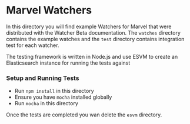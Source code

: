 # Marvel Watchers

In this directory you will find example Watchers for Marvel that were distributed with the Watcher Beta documentation. The `watches` directory contains the example watches and the `test` directory contains integration test for each watcher.

The testing framework is written in Node.js and use ESVM to create an Elasticsearch instance for running the tests against

### Setup and Running Tests

- Run `npm install` in this directory
- Ensure you have `mocha` installed globally
- Run `mocha` in this directory

Once the tests are completed you wan delete the `esvm` directory.
